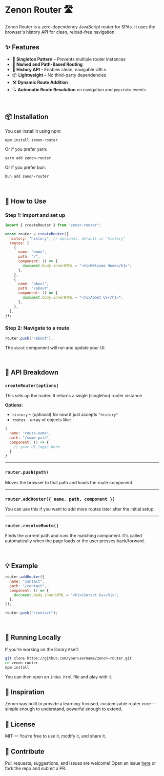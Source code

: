 # Zenon Router 🛣️

Zenon Router is a zero-dependency JavaScript router for SPAs. It uses the browser's history API for clean, reload-free navigation.


## ✨ Features

- 🔁 **Singleton Pattern** – Prevents multiple router instances
- 🧭 **Named and Path-Based Routing**
- 🔗 **History API** – Enables clean, navigable URLs
- 📦 **Lightweight** – No third-party dependencies
- 🛠️ **Dynamic Route Addition**
- 🔍 **Automatic Route Resolution** on navigation and `popstate` events

<br>

## 📦 Installation

You can install it using npm:

```bash
npm install zenon-router
```

Or if you prefer yarn:

```bash
yarn add zenon-router
```

Or if you prefer bun:

```bash
bun add zenon-router
```

<br>

## 🔧 How to Use

### Step 1: Import and set up

```js
import { createRouter } from "zenon-router";

const router = createRouter({
  history: "history", // optional, default is "history"
  routes: [
    {
      name: "home",
      path: "/",
      component: () => {
        document.body.innerHTML = "<h1>Welcome Home</h1>";
      },
    },
    {
      name: "about",
      path: "/about",
      component: () => {
        document.body.innerHTML = "<h1>About Us</h1>";
      },
    },
  ],
});
```

### Step 2: Navigate to a route

```js
router.push("/about");
```

The `about` component will run and update your UI.

<br>

## 🧩 API Breakdown

### `createRouter(options)`

This sets up the router. It returns a single (singleton) router instance.

**Options:**

- `history` – (optional) for now it just accepts `"history"`
- `routes` – array of objects like:

```js
{
  name: "route-name",
  path: "/some-path",
  component: () => {
    // your UI logic here
  }
}
```

---

### `router.push(path)`

Moves the browser to that path and loads the route component.

---

### `router.addRouter({ name, path, component })`

You can use this if you want to add more routes later after the initial setup.

---

### `router.resolveRoute()`

Finds the current path and runs the matching component. It's called automatically when the page loads or the user presses back/forward.

<br>

## 💡 Example

```js
router.addRouter({
  name: "contact",
  path: "/contact",
  component: () => {
    document.body.innerHTML = "<h1>Contact Us</h1>";
  },
});

router.push("/contact");
```

<br>

## 🧪 Running Locally

If you're working on the library itself:

```bash
git clone https://github.com/yourusername/zenon-router.git
cd zenon-router
npm install
```

You can then open an `index.html` file and play with it.


## 🧠 Inspiration
Zenon was built to provide a learning-focused, customizable router core — simple enough to understand, powerful enough to extend.



## 📄 License

MIT — You’re free to use it, modify it, and share it.



## 🙌 Contribute

Pull requests, suggestions, and issues are welcome!
Open an issue [here]() or fork the repo and submit a PR.